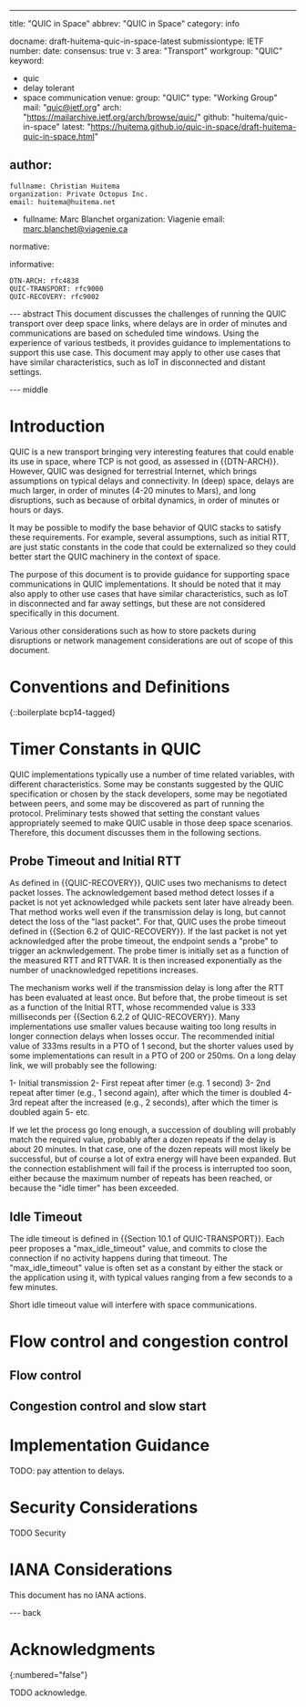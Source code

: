 ---
title: "QUIC in Space"
abbrev: "QUIC in Space"
category: info

docname: draft-huitema-quic-in-space-latest
submissiontype: IETF
number:
date:
consensus: true
v: 3
area: "Transport"
workgroup: "QUIC"
keyword:
 - quic
 - delay tolerant
 - space communication
venue:
  group: "QUIC"
  type: "Working Group"
  mail: "quic@ietf.org"
  arch: "https://mailarchive.ietf.org/arch/browse/quic/"
  github: "huitema/quic-in-space"
  latest: "https://huitema.github.io/quic-in-space/draft-huitema-quic-in-space.html"

author:
 -
    fullname: Christian Huitema
    organization: Private Octopus Inc.
    email: huitema@huitema.net
 -
    fullname: Marc Blanchet
    organization: Viagenie
    email: marc.blanchet@viagenie.ca

normative:

informative:

    DTN-ARCH: rfc4838
    QUIC-TRANSPORT: rfc9000
    QUIC-RECOVERY: rfc9002

--- abstract
This document discusses the challenges of running the QUIC transport over deep space links,
where delays are in order of minutes and communications are based on scheduled time windows.
Using the experience of various testbeds, it provides guidance to implementations to support
this use case. This document may apply to other use cases that have similar characteristics,
such as IoT in disconnected and distant settings.

--- middle

# Introduction

QUIC is a new transport bringing very interesting features that could enable
its use in space, where TCP is not good, as assessed in {{DTN-ARCH}}.
However, QUIC was designed for
terrestrial Internet, which brings assumptions on typical delays and
connectivity. In (deep) space, delays are much larger, in order of minutes
(4-20 minutes to Mars), and long disruptions, such as because of orbital
dynamics, in order of minutes or hours or days.

It may be possible to modify the base behavior of QUIC stacks to satisfy
these requirements. For example, several assumptions, such as initial RTT,
are just static constants in the code that could be externalized so they
could better start the QUIC machinery in the context of space.

The purpose of this document is to provide guidance for supporting space
communications in QUIC implementations. It should be noted that it may also apply
to other use cases that have similar characteristics, such as IoT in disconnected
and far away settings, but these are not considered specifically in this document.

Various other considerations such as how to store packets during disruptions or
network management considerations are out of scope of this document.

# Conventions and Definitions

{::boilerplate bcp14-tagged}

# Timer Constants in QUIC

QUIC implementations typically use a number of time related variables,
with different characteristics. Some may be constants suggested by the
QUIC specification or chosen by the stack developers, some may
be negotiated between peers, and some may be discovered as part of running
the protocol. Preliminary tests showed that setting the constant values
appropriately seemed to make QUIC usable in those deep space scenarios. Therefore,
this document discusses them in the following sections.

## Probe Timeout and Initial RTT

As defined in {{QUIC-RECOVERY}}, QUIC uses two mechanisms to detect packet losses.
The acknowledgement based method detect losses if a packet is not yet
acknowledged while packets sent later have already been. That method works
well even if the transmission delay is long, but cannot detect the loss
of the "last packet". For that, QUIC uses the probe timeout defined
in {{Section 6.2 of QUIC-RECOVERY}}. If the last packet is not yet acknowledged
after the probe timeout, the endpoint sends a "probe" to trigger an acknwledgement.
The probe timer is initially set as a function of the measured RTT and RTTVAR. It
is then increased exponentially as the number of unacknowledged repetitions increases.

The mechanism works well if the transmission delay is long after the RTT has
been evaluated at least once. But before that, the probe timeout is set as a function of
the Initial RTT, whose recommended value is 333 milliseconds per {{Section 6.2.2 of
QUIC-RECOVERY}}. Many implementations use smaller values
because waiting too long results in longer connection delays when losses occur. The
recommended initial value of 333ms results in a PTO of 1 second, but the shorter values
used by some implementations can result in a PTO of 200 or 250ms. On a long delay link,
we will probably see the following:

1- Initial transmission
2- First repeat after timer (e.g. 1 second)
3- 2nd repeat after timer (e.g., 1 second again), after which the timer is doubled
4- 3rd repeat after the increased (e.g., 2 seconds), after which the timer is doubled
again
5- etc.

If we let the process go long enough, a succession of doubling will probably match
the required value, probably after a dozen repeats if the delay is about 20 minutes. In
that case, one of the dozen repeats will most likely be successful, but of course
a lot of extra energy will have been expanded. But the connection establishment will fail
if the process is interrupted too soon, either because the maximum number of repeats has
been reached, or because the "idle timer" has been exceeded.

## Idle Timeout

The idle timeout is defined in {{Section 10.1 of QUIC-TRANSPORT}}. Each peer
proposes a "max_idle_timeout" value, and commits to close the connection
if no activity happens during that timeout. The "max_idle_timeout" value
is often set as a constant by either the stack or the application using it,
with typical values ranging from a few seconds to a few minutes.

Short idle timeout value will interfere with space communications.

# Flow control and congestion control

## Flow control

## Congestion control and slow start

# Implementation Guidance

TODO: pay attention to delays.



# Security Considerations

TODO Security


# IANA Considerations

This document has no IANA actions.


--- back

# Acknowledgments
{:numbered="false"}

TODO acknowledge.
